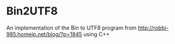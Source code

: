 # Bin2UTF8
An implementation of the Bin to UTF8 program from http://robbi-985.homeip.net/blog/?p=1845 using C++
